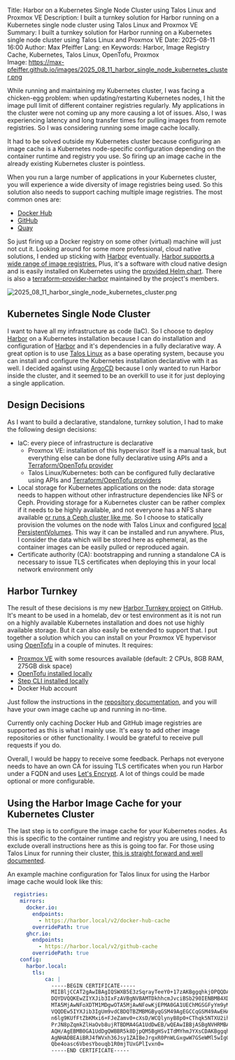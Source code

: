 Title: Harbor on a Kubernetes Single Node Cluster using Talos Linux and Proxmox VE
Description: I built a turnkey solution for Harbor running on a Kubernetes single node cluster using Talos Linux and Proxmox VE
Summary: I built a turnkey solution for Harbor running on a Kubernetes single node cluster using Talos Linux and Proxmox VE
Date: 2025-08-11 16:00
Author: Max Pfeiffer
Lang: en
Keywords: Harbor, Image Registry Cache, Kubernetes, Talos Linux, OpenTofu, Proxmox  
Image: https://max-pfeiffer.github.io/images/2025_08_11_harbor_single_node_kubernetes_cluster.png

While running and maintaining my Kubernetes cluster, I was facing a chicken-egg problem:
when updating/restarting Kubernetes nodes, I hit the image pull limit of different container registries regularly.
My applications in the cluster were not coming up any more causing a lot of issues. Also, I was experiencing latency
and long transfer times for pulling images from remote registries. So I was considering running some image
cache locally.

It had to be solved outside my Kubernetes cluster because configuring an image cache is a Kubernetes node-specific
configuration depending on the container runtime and registry you use. So firing up an image cache in the already
existing Kubernetes cluster is pointless. 

When you run a large number of applications in your Kubernetes cluster, you will experience a wide diversity of image
registries being used. So this solution also needs to support caching multiple image registries.
The most common ones are:

* [Docker Hub](https://hub.docker.com/)
* [GitHub](https://docs.github.com/en/packages/working-with-a-github-packages-registry/working-with-the-container-registry)
* [Quay](https://quay.io/)

So just firing up a Docker registry on some other (virtual) machine will just not cut it. Looking around for some
more professional, cloud native solutions, I ended up sticking with [Harbor](https://goharbor.io/) eventually.
[Harbor supports a wide range of image registries.](https://goharbor.io/docs/2.4.0/install-config/harbor-compatibility-list/)
Plus, it's a software with cloud native design and is easily installed on Kubernetes using the
[provided Helm chart](https://github.com/goharbor/harbor-helm). There is also a
[terraform-provider-harbor](https://github.com/goharbor/terraform-provider-harbor) maintained by the project's members.

![2025_08_11_harbor_single_node_kubernetes_cluster.png]({static}/images/2025_08_11_harbor_single_node_kubernetes_cluster.png)

## Kubernetes Single Node Cluster
I want to have all my infrastructure as code (IaC). So I choose to deploy [Harbor](https://goharbor.io/) on a
Kubernetes installation because I can do installation and configuration of [Harbor](https://goharbor.io/) and it's
dependencies in a fully declarative way.
A great option is to use [Talos Linux](https://www.talos.dev/) as a base operating system, because you can install
and configure the Kubernetes installation declarative with it as well.
I decided against using [ArgoCD](https://argoproj.github.io/cd/) because I only wanted to run Harbor inside the cluster,
and it seemed to be an overkill to use it for just deploying a single application.  

## Design Decisions
As I want to build a declarative, standalone, turnkey solution, I had to make the following design decisions:

* IaC: every piece of infrastructure is declarative
  * Proxmox VE: installation of this hypervisor itself is a manual task, but everything else can be done fully
    declarative using APIs and a [Terraform/OpenTofu provider](https://github.com/Telmate/terraform-provider-proxmox) 
  * Talos Linux/Kubernetes: both can be configured fully declarative using APIs and
    [Terraform/OpenTofu providers](https://github.com/siderolabs/terraform-provider-talos)
* Local storage for Kubernetes applications on the node: data storage needs to happen without other infrastructure
  dependencies like NFS or Ceph. Providing storage for a Kubernetes cluster can be rather complex if it needs to be
  highly available, and not everyone has a NFS share available [or runs a Ceph cluster like me]({filename}/2024-12-26_ceph_cluster_with_raspberry_pi_5.md).
  So I choose to statically provision the volumes on the node with Talos Linux and configured
  [local PersistentVolumes](https://kubernetes.io/docs/concepts/storage/volumes/#local).
  This way it can be installed and run anywhere. Plus, I consider the data which will be stored here as
  ephemeral, as the container images can be easily pulled or reproduced again.
* Certificate authority (CA): bootstrapping and running a standalone CA is necessary to issue TLS certificates when
  deploying this in your local network environment only

## Harbor Turnkey
The result of these decisions is my new [Harbor Turnkey project](https://github.com/max-pfeiffer/harbor-turnkey) on
GitHub. It's meant to be used in a homelab, dev or test environment as it is not run on a highly available Kubernetes
installation and does not use highly available storage. But it can also easily be extended to support that.
I put together a solution which you can install on your Proxmox VE hypervisor using [OpenTofu](https://opentofu.org/)
in a couple of minutes. It requires:

* [Proxmox VE](https://www.proxmox.com/en/products/proxmox-virtual-environment/overview) with some resources available
  (default: 2 CPUs, 8GB RAM, 275GB disk space)
* [OpenTofu installed locally](https://opentofu.org/docs/intro/install/)
* [Step CLI installed locally](https://smallstep.com/docs/step-cli/installation/)
* Docker Hub account

Just follow the instructions in the [repository documentation](https://github.com/max-pfeiffer/harbor-turnkey),
and you will have your own image cache up and running in no-time.

Currently only caching Docker Hub and GitHub image registries are supported as this is what I mainly use. It's easy to
add other image repositories or other functionality. I would be grateful to receive pull requests if you do.

Overall, I would be happy to receive some feedback. Perhaps not everyone needs to have an own CA for issuing TLS
certificates when you run Harbor under a FQDN and uses [Let's Encrypt](https://letsencrypt.org/). A lot of things
could be made optional or more configurable.

## Using the Harbor Image Cache for your Kubernetes Cluster 
The last step is to configure the image cache for your Kubernetes nodes. As this is specific to the container runtime
and registry you are using, I need to exclude overall instructions here as this is going too far. For those using Talos
Linux for running their cluster, [this is straight forward and well documented](https://www.talos.dev/v1.10/talos-guides/configuration/pull-through-cache/#using-harbor-as-a-caching-registry).

An example machine configuration for Talos linux for using the Harbor image cache would look like this:
```yaml
  registries:
    mirrors:
      docker.io:
        endpoints:
          - https://harbor.local/v2/docker-hub-cache
        overridePath: true
      ghcr.io:
        endpoints:
          - https://harbor.local/v2/github-cache
        overridePath: true
    config:
      harbor.local:
        tls:
            ca: |
              -----BEGIN CERTIFICATE-----
              MIIBljCCAT2gAwIBAgIQSWXB5E3zSqrayTeeY0+17zAKBggqhkjOPQQDAjAqMQ8w
              DQYDVQQKEwZIYXJib3IxFzAVBgNVBAMTDkhhcmJvciBSb290IENBMB4XDTI1MDgx
              MTA5MjAwNFoXDTM1MDgwOTA5MjAwNFowKjEPMA0GA1UEChMGSGFyYm9yMRcwFQYD
              VQQDEw5IYXJib3IgUm9vdCBDQTBZMBMGByqGSM49AgEGCCqGSM49AwEHA0IABNZ0
              n6lg9KUfFtZbKMxi6+FJeZamv0+cXsD/WCQlynyB8p0+CThqk5NTXU2ih90ifWTn
              PrJN8pZqmkZlHaOvb8ujRTBDMA4GA1UdDwEB/wQEAwIBBjASBgNVHRMBAf8ECDAG
              AQH/AgEBMB0GA1UdDgQWBBR5k8DjpQM5BgHSvITdMYhmJYXsCDAKBggqhkjOPQQD
              AgNHADBEAiBRJ4fWVxh36Jsy1ZAIBeJrgxR0PnWLGxgwW7GSeWMl5wIgQMhU7+03
              Qbe4oasc6VbesYbouqb1R0mjTUxGPlIvxn0=
              -----END CERTIFICATE-----
```
